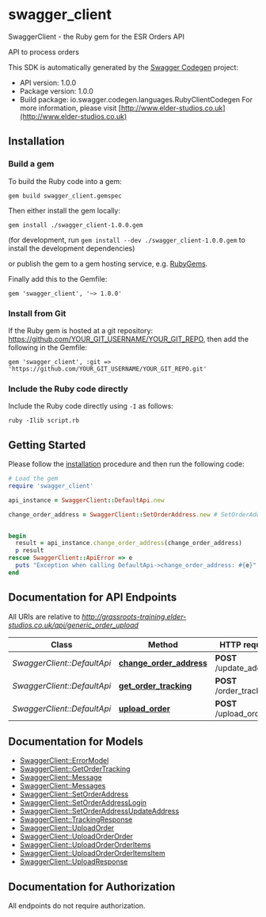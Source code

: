 # swagger_client

SwaggerClient - the Ruby gem for the ESR Orders API

API to process orders

This SDK is automatically generated by the [Swagger Codegen](https://github.com/swagger-api/swagger-codegen) project:

- API version: 1.0.0
- Package version: 1.0.0
- Build package: io.swagger.codegen.languages.RubyClientCodegen
For more information, please visit [http://www.elder-studios.co.uk](http://www.elder-studios.co.uk)

## Installation

### Build a gem

To build the Ruby code into a gem:

```shell
gem build swagger_client.gemspec
```

Then either install the gem locally:

```shell
gem install ./swagger_client-1.0.0.gem
```
(for development, run `gem install --dev ./swagger_client-1.0.0.gem` to install the development dependencies)

or publish the gem to a gem hosting service, e.g. [RubyGems](https://rubygems.org/).

Finally add this to the Gemfile:

    gem 'swagger_client', '~> 1.0.0'

### Install from Git

If the Ruby gem is hosted at a git repository: https://github.com/YOUR_GIT_USERNAME/YOUR_GIT_REPO, then add the following in the Gemfile:

    gem 'swagger_client', :git => 'https://github.com/YOUR_GIT_USERNAME/YOUR_GIT_REPO.git'

### Include the Ruby code directly

Include the Ruby code directly using `-I` as follows:

```shell
ruby -Ilib script.rb
```

## Getting Started

Please follow the [installation](#installation) procedure and then run the following code:
```ruby
# Load the gem
require 'swagger_client'

api_instance = SwaggerClient::DefaultApi.new

change_order_address = SwaggerClient::SetOrderAddress.new # SetOrderAddress | change recipient address


begin
  result = api_instance.change_order_address(change_order_address)
  p result
rescue SwaggerClient::ApiError => e
  puts "Exception when calling DefaultApi->change_order_address: #{e}"
end

```

## Documentation for API Endpoints

All URIs are relative to *http://grassroots-training.elder-studios.co.uk/api/generic_order_upload*

Class | Method | HTTP request | Description
------------ | ------------- | ------------- | -------------
*SwaggerClient::DefaultApi* | [**change_order_address**](docs/DefaultApi.md#change_order_address) | **POST** /update_address | 
*SwaggerClient::DefaultApi* | [**get_order_tracking**](docs/DefaultApi.md#get_order_tracking) | **POST** /order_tracking | 
*SwaggerClient::DefaultApi* | [**upload_order**](docs/DefaultApi.md#upload_order) | **POST** /upload_order | 


## Documentation for Models

 - [SwaggerClient::ErrorModel](docs/ErrorModel.md)
 - [SwaggerClient::GetOrderTracking](docs/GetOrderTracking.md)
 - [SwaggerClient::Message](docs/Message.md)
 - [SwaggerClient::Messages](docs/Messages.md)
 - [SwaggerClient::SetOrderAddress](docs/SetOrderAddress.md)
 - [SwaggerClient::SetOrderAddressLogin](docs/SetOrderAddressLogin.md)
 - [SwaggerClient::SetOrderAddressUpdateAddress](docs/SetOrderAddressUpdateAddress.md)
 - [SwaggerClient::TrackingResponse](docs/TrackingResponse.md)
 - [SwaggerClient::UploadOrder](docs/UploadOrder.md)
 - [SwaggerClient::UploadOrderOrder](docs/UploadOrderOrder.md)
 - [SwaggerClient::UploadOrderOrderItems](docs/UploadOrderOrderItems.md)
 - [SwaggerClient::UploadOrderOrderItemsItem](docs/UploadOrderOrderItemsItem.md)
 - [SwaggerClient::UploadResponse](docs/UploadResponse.md)


## Documentation for Authorization

 All endpoints do not require authorization.


